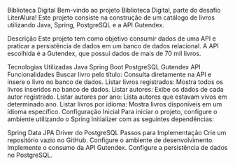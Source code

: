 Biblioteca Digital
Bem-vindo ao projeto Biblioteca Digital, parte do desafio LiterAlura! Este projeto consiste na construção de um catálogo de livros utilizando Java, Spring, PostgreSQL e a API Gutendex.

Descrição
Este projeto tem como objetivo consumir dados de uma API e praticar a persistência de dados em um banco de dados relacional. A API escolhida é a Gutendex, que possui dados de mais de 70 mil livros.

Tecnologias Utilizadas
Java
Spring Boot
PostgreSQL
Gutendex API
Funcionalidades
Buscar livro pelo título: Consulta diretamente na API e insere o livro no banco de dados.
Listar livros registrados: Mostra todos os livros inseridos no banco de dados.
Listar autores: Exibe os dados de cada autor registrado.
Listar autores por ano: Lista autores que estavam vivos em determinado ano.
Listar livros por idioma: Mostra livros disponíveis em um idioma específico.
Configuração Inicial
Para iniciar o projeto, configure o ambiente utilizando o Spring Initializer com as seguintes dependências:

Spring Data JPA
Driver do PostgreSQL
Passos para Implementação
Crie um repositório vazio no GitHub.
Configure o ambiente de desenvolvimento.
Implemente o consumo da API Gutendex.
Configure a persistência de dados no PostgreSQL.
